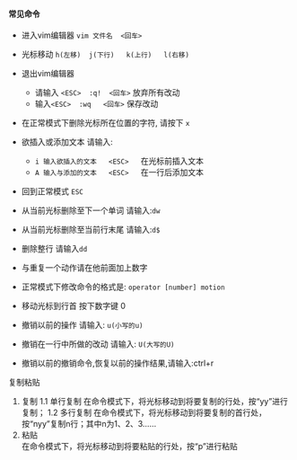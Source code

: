 ####  常见命令
- 进入vim编辑器 `vim 文件名  <回车>`
- 光标移动   `h(左移)  j(下行)   k(上行)   l(右移)`
- 退出vim编辑器
    - 请输入 `<ESC>  :q!  <回车>` 放弃所有改动
    - 输入`<ESC>  :wq   <回车>` 保存改动
- 在正常模式下删除光标所在位置的字符, 请按下 `x`
- 欲插入或添加文本  请输入:
    - `i 输入欲插入的文本   <ESC>   `在光标前插入文本
    - `A 输入与添加的文本   <ESC>   `在一行后添加文本
- 回到正常模式  `ESC`

- 从当前光标删除至下一个单词  请输入:`dw`
- 从当前光标删除至当前行末尾  请输入:`d$`
- 删除整行 请输入`dd`
- 与重复一个动作请在他前面加上数字
- 正常模式下修改命令的格式是:
    `operator [number] motion`
- 移动光标到行首 按下数字键 0
- 撤销以前的操作  请输入: `u(小写的u)`
- 撤销在一行中所做的改动  请输入: `U(大写的U)`
- 撤销以前的撤销命令,恢复以前的操作结果,请输入:ctrl+r

复制粘贴
1. 复制
1.1 单行复制
    在命令模式下，将光标移动到将要复制的行处，按“yy”进行复制；
1.2 多行复制
    在命令模式下，将光标移动到将要复制的首行处，按“nyy”复制n行；其中n为1、2、3……
2. 粘贴   
    在命令模式下，将光标移动到将要粘贴的行处，按“p”进行粘贴

